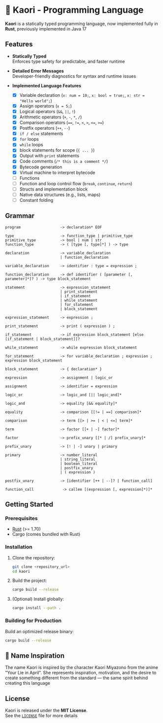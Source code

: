 # 🎻 Kaori - Programming Language

**Kaori** is a statically typed programming language, now implemented fully in **Rust**, previously implemented in Java 17

## Features

-   **Statically Typed**  
    Enforces type safety for predictable, and faster runtime

-   **Detailed Error Messages**  
    Developer-friendly diagnostics for syntax and runtime issues

-   **Implemented Language Features**

    -   [x] Variable declaration (`x: num = 10;`, `x: bool = true;`, `x: str = "Hello world";`)
    -   [x] Assign operators (`x = 5;`)
    -   [x] Logical operators (`&&`, `||`, `!`)
    -   [x] Arithmetic operators (`+`, `-`, `*`, `/`)
    -   [x] Comparison operators (`==`, `!=`, `<`, `>`, `<=`, `>=`)
    -   [x] Postfix operators (`++`, `--`)
    -   [x] `if / else` statements
    -   [x] `for` loops
    -   [x] `while` loops
    -   [x] block statements for scope (`{ ... }`)
    -   [x] Output with `print` statements
    -   [x] Code comments (`/* this is a comment */`)
    -   [x] Bytecode generation
    -   [x] Virtual machine to interpret bytecode
    -   [ ] Functions
    -   [ ] Function and loop control flow (`break`, `continue`, `return`)
    -   [ ] Structs and implementation block
    -   [ ] Native data structures (e.g., lists, maps)
    -   [ ] Constant folding

## Grammar

```text
program                  -> declaration* EOF

type                     -> function_type | primitive_type
primitive_type           -> bool | num | str
function_type            -> ( [type [, type]*] ) -> type

declaration              -> variable_declaration
                         | function_declaration

variable_declaration     -> identifier : type = expression ;

function_declaration     -> def identifier ( [parameter [, parameter]*]? ) -> type block_statement

statement                -> expression_statement
                         | print_statement
                         | if_statement
                         | while_statement
                         | for_statement
                         | block_statement

expression_statement     -> expression ;

print_statement          -> print ( expression ) ;

if_statement             -> if expression block_statement [else [if_statement | block_statement]]?

while_statement          -> while expression block_statement

for_statement            -> for variable_declaration ; expression ; expression block_statement

block_statement          -> { declaration* }

expression               -> assignment | logic_or

assignment               -> identifier = expression

logic_or                 -> logic_and [|| logic_and]*

logic_and                -> equality [&& equality]*

equality                 -> comparison [[!= | ==] comparison]*

comparison               -> term [[> | >= | < | <=] term]*

term                     -> factor [[+ | -] factor]*

factor                   -> prefix_unary [[* | /] prefix_unary]*

prefix_unary             -> [! | -] unary | primary

primary                  -> number_literal
                         | string_literal
                         | boolean_literal
                         | postfix_unary
                         | ( expression )

postfix_unary            -> [identifier [++ | --]? | function_call]

function_call             -> callee [(expression [, expression]*)]*
```

## Getting Started

### Prerequisites

-   [Rust](https://www.rust-lang.org/) (>= 1.70)
-   Cargo (comes bundled with Rust)

### Installation

1. Clone the repository:

    ```bash
    git clone <repository_url>
    cd kaori
    ```

2. Build the project:

    ```bash
    cargo build --release
    ```

3. (Optional) Install globally:

    ```bash
    cargo install --path .
    ```

### Building for Production

Build an optimized release binary:

```bash
cargo build --release
```

## 💖 Name Inspiration

The name Kaori is inspired by the character Kaori Miyazono from the anime "Your Lie in April". She represents inspiration, motivation, and the desire to create something different from the standard — the same spirit behind creating this language

## License

Kaori is released under the **MIT License**.  
See the [`LICENSE`](LICENSE) file for more details
